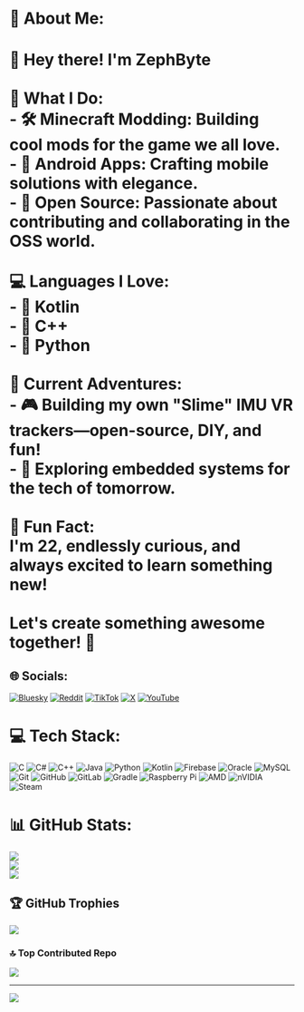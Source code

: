 # 💫 About Me:
# 👋 Hey there! I'm **ZephByte**  <br><br>🌟 **What I Do**:  <br>- 🛠️ **Minecraft Modding**: Building cool mods for the game we all love.  <br>- 📱 **Android Apps**: Crafting mobile solutions with elegance.  <br>- 🤝 **Open Source**: Passionate about contributing and collaborating in the OSS world.  <br><br>💻 **Languages I Love**:  <br>- 🔗 Kotlin  <br>- 💎 C++  <br>- 🐍 Python  <br><br>🎯 **Current Adventures**:  <br>- 🎮 Building my own **"Slime" IMU VR trackers**—open-source, DIY, and fun!  <br>- 🤖 Exploring **embedded systems** for the tech of tomorrow.  <br><br>🌱 **Fun Fact**:  <br>I'm 22, endlessly curious, and always excited to learn something new!  <br><br>Let's create something awesome together! 🚀  <br>


## 🌐 Socials:
[![Bluesky](https://img.shields.io/badge/bluesky-0285FF?style=for-the-badge&logo=bluesky&logoColor=%23FFFFFF)](https://bsky.app/profile/zephbyte.bsky.social) [![Reddit](https://img.shields.io/badge/Reddit-%23FF4500.svg?logo=Reddit&logoColor=white)](https://reddit.com/user/u/ZephByte) [![TikTok](https://img.shields.io/badge/TikTok-%23000000.svg?logo=TikTok&logoColor=white)](https://tiktok.com/@ZephByte) [![X](https://img.shields.io/badge/X-black.svg?logo=X&logoColor=white)](https://x.com/@ZephByte) [![YouTube](https://img.shields.io/badge/YouTube-%23FF0000.svg?logo=YouTube&logoColor=white)](https://youtube.com/@@ZephByte) 

# 💻 Tech Stack:
![C](https://img.shields.io/badge/c-%2300599C.svg?style=for-the-badge&logo=c&logoColor=white) ![C#](https://img.shields.io/badge/c%23-%23239120.svg?style=for-the-badge&logo=csharp&logoColor=white) ![C++](https://img.shields.io/badge/c++-%2300599C.svg?style=for-the-badge&logo=c%2B%2B&logoColor=white) ![Java](https://img.shields.io/badge/java-%23ED8B00.svg?style=for-the-badge&logo=openjdk&logoColor=white) ![Python](https://img.shields.io/badge/python-3670A0?style=for-the-badge&logo=python&logoColor=ffdd54) ![Kotlin](https://img.shields.io/badge/kotlin-%237F52FF.svg?style=for-the-badge&logo=kotlin&logoColor=white) ![Firebase](https://img.shields.io/badge/firebase-%23039BE5.svg?style=for-the-badge&logo=firebase) ![Oracle](https://img.shields.io/badge/Oracle-F80000?style=for-the-badge&logo=oracle&logoColor=white) ![MySQL](https://img.shields.io/badge/mysql-4479A1.svg?style=for-the-badge&logo=mysql&logoColor=white) ![Git](https://img.shields.io/badge/git-%23F05033.svg?style=for-the-badge&logo=git&logoColor=white) ![GitHub](https://img.shields.io/badge/github-%23121011.svg?style=for-the-badge&logo=github&logoColor=white) ![GitLab](https://img.shields.io/badge/gitlab-%23181717.svg?style=for-the-badge&logo=gitlab&logoColor=white) ![Gradle](https://img.shields.io/badge/Gradle-02303A.svg?style=for-the-badge&logo=Gradle&logoColor=white) ![Raspberry Pi](https://img.shields.io/badge/-Raspberry_Pi-C51A4A?style=for-the-badge&logo=Raspberry-Pi) ![AMD](https://img.shields.io/badge/AMD-%23000000.svg?style=for-the-badge&logo=amd&logoColor=white) ![nVIDIA](https://img.shields.io/badge/nVIDIA-%2376B900.svg?style=for-the-badge&logo=nVIDIA&logoColor=white) ![Steam](https://img.shields.io/badge/steam-%23000000.svg?style=for-the-badge&logo=steam&logoColor=white)
# 📊 GitHub Stats:
![](https://github-readme-stats.vercel.app/api?username=ZephByte&theme=dark&hide_border=false&include_all_commits=true&count_private=true)<br/>
![](https://github-readme-streak-stats.herokuapp.com/?user=ZephByte&theme=dark&hide_border=false)<br/>
![](https://github-readme-stats.vercel.app/api/top-langs/?username=ZephByte&theme=dark&hide_border=false&include_all_commits=true&count_private=true&layout=compact)

## 🏆 GitHub Trophies
![](https://github-profile-trophy.vercel.app/?username=ZephByte&theme=tokyonight&no-frame=false&no-bg=false&margin-w=4)

### 🔝 Top Contributed Repo
![](https://github-contributor-stats.vercel.app/api?username=ZephByte&limit=5&theme=tokyonight&combine_all_yearly_contributions=true)

---
[![](https://visitcount.itsvg.in/api?id=ZephByte&icon=0&color=1)](https://visitcount.itsvg.in)

<!-- Proudly created with GPRM ( https://gprm.itsvg.in ) -->
